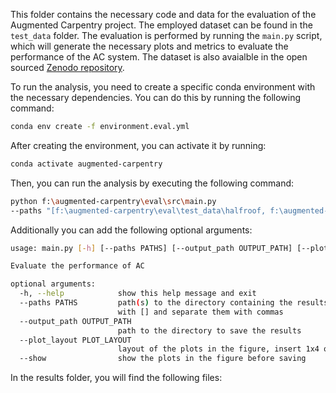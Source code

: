 This folder contains the necessary code and data for the evaluation of the Augmented Carpentry project. The employed dataset can be found in the `test_data` folder. The evaluation is performed by running the `main.py` script, which will generate the necessary plots and metrics to evaluate the performance of the AC system. The dataset is also avaialble in the open sourced [Zenodo repository](https://zenodo.org/record/10.5281/zenodo.14610164).

To run the analysis, you need to create a specific conda environment with the necessary dependencies. You can do this by running the following command:

```bash
conda env create -f environment.eval.yml
```

After creating the environment, you can activate it by running:

```bash
conda activate augmented-carpentry
```

Then, you can run the analysis by executing the following command:

```bash
python f:\augmented-carpentry\eval\src\main.py
--paths "[f:\augmented-carpentry\eval\test_data\halfroof, f:\augmented-carpentry\eval\test_data\quarter, f:\augmented-carpentry\eval\test_data\tower_lower, f:\augmented-carpentry\eval\test_data\tower_upper]" --output_path "f:\augmented-carpentry\eval\build"
```

Additionally you can add the following optional arguments:

```bash
usage: main.py [-h] [--paths PATHS] [--output_path OUTPUT_PATH] [--plot_layout PLOT_LAYOUT] [--show]                                                                                    

Evaluate the performance of AC

optional arguments:
  -h, --help            show this help message and exit
  --paths PATHS         path(s) to the directory containing the results. This should be the root containing the a_beams and b_assembly folders. NB: if you have multiple paths, start   
                        with [] and separate them with commas
  --output_path OUTPUT_PATH
                        path to the directory to save the results
  --plot_layout PLOT_LAYOUT
                        layout of the plots in the figure, insert 1x4 or 2x2
  --show                show the plots in the figure before saving
```

In the results folder, you will find the following files: